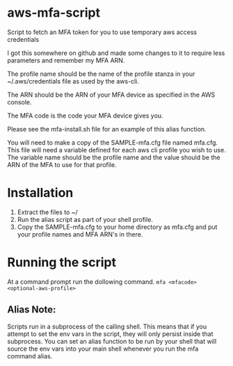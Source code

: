# aws-mfa-script
Script to fetch an MFA token for you to use temporary aws access credentials

I got this somewhere on github and made some changes to it to require 
less parameters and remember my MFA ARN.  

The profile name should be the name of the profile stanza in your 
~/.aws/credentials file as used by the aws-cli.

The ARN should be the ARN of your MFA device as specified in the AWS console.

The MFA code is the code your MFA device gives you.

Please see the mfa-install.sh file for an example of this alias function.

You will need to make a copy of the SAMPLE-mfa.cfg file named mfa.cfg.
This file will need a variable defined for each aws cli profile you wish
to use. The variable name should be the profile name and the value should 
be the ARN of the MFA to use for that profile. 

# Installation
 1. Extract the files to ~/
 2. Run the alias script as part of your shell profile.
 3. Copy the SAMPLE-mfa.cfg to your home directory as mfa.cfg and put your profile names and MFA ARN's in there.
 
# Running the script
At a command prompt run the dollowing command.
```mfa <mfacode> <optional-aws-profile>```
 
## Alias Note:
Scripts run in a subprocess of the calling shell.  This means that 
if you attempt to set the env vars in the script, they will only persist
inside that subprocess.  You can set an alias function to be run by your
shell that will source the env vars into your main shell whenever you 
run the mfa command alias.
